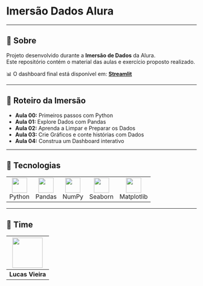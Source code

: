 # Imersão Dados Alura

---

## 📝 Sobre

Projeto desenvolvido durante a **Imersão de Dados** da Alura.  
Este repositório contém o material das aulas e exercício proposto realizado.  

📊 O dashboard final está disponível em: [**Streamlit**](https://imersao-dados-alura-kiozy.streamlit.app/)

---

## 📅 Roteiro da Imersão

- **Aula 00:** Primeiros passos com Python 
- **Aula 01:** Explore Dados com Pandas 
- **Aula 02:** Aprenda a Limpar e Preparar os Dados 
- **Aula 03:** Crie Gráficos e conte histórias com Dados
- **Aula 04:** Construa um Dashboard interativo

---

## 🚀 Tecnologias

<table>
<tr>
<td align="center">
<img src="https://cdn.jsdelivr.net/gh/devicons/devicon/icons/python/python-original.svg" width="40" height="40"/><br>Python
</td>
<td align="center">
<img src="https://cdn.jsdelivr.net/gh/devicons/devicon/icons/pandas/pandas-original.svg" width="40" height="40"/><br>Pandas
</td>
<td align="center">
<img src="https://upload.wikimedia.org/wikipedia/commons/3/31/NumPy_logo_2020.svg" width="40" height="40"/><br>NumPy
</td>
<td align="center">
<img src="https://seaborn.pydata.org/_images/logo-mark-lightbg.svg" width="40" height="40"/><br>Seaborn
</td>
<td align="center">
<img src="https://upload.wikimedia.org/wikipedia/commons/8/84/Matplotlib_icon.svg" width="40" height="40"/><br>Matplotlib
</td>
</tr>
</table>

---

## 👥 Time

| <img src="https://github.com/lucas-kiozy.png" width="80" height="80"> |
|:--:|
| **Lucas Vieira** |
